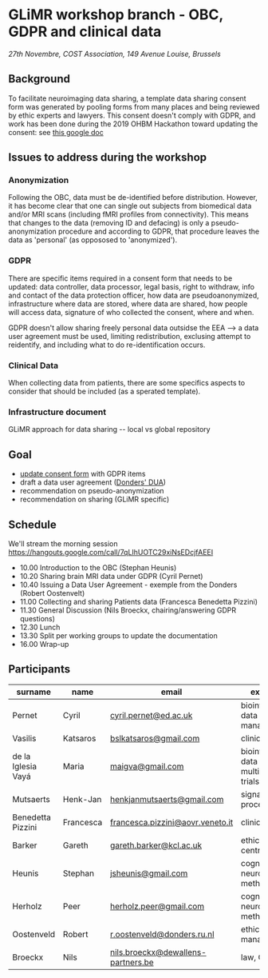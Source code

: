 # GLiMR workshop branch - OBC, GDPR and clinical data
_27th Novembre, COST Association, 149 Avenue Louise, Brussels_

## Background

To facilitate neuroimaging data sharing, a template data sharing consent form was generated by pooling forms from many places and being reviewed by ethic experts and lawyers. This consent doesn't comply with GDPR, and work has been done during the 2019 OHBM Hackathon toward updating the consent: see [this google doc](https://docs.google.com/document/d/1Mfbl4DZAw7MRPjSxIiM5sfYU4gX-pcghgj5M1qb84jg/edit)

## Issues to address during the workshop

### Anonymization

Following the OBC, data must be de-identified before distribution. However, it has become clear that one can single out subjects from biomedical data and/or MRI scans (including fMRI profiles from connectivity). This means that changes to the data (removing ID and defacing) is only a pseudo-anonymization procedure and according to GDPR, that procedure leaves the data as 'personal' (as oppososed to 'anonymized').

### GDPR

There are specific items required in a consent form that needs to be updated: data controller, data processor, legal basis, right to withdraw, info and contact of the data protection officer, how data are pseudoanonymized, infrastructure where data are stored, where data are shared, how people will access data, signature of who collected the consent, where and when.

GDPR doesn't allow sharing freely personal data outsidse the EEA --> a data user agreement must be used, limiting redistribution, exclusing attempt to reidentify, and including what to do re-identification occurs.

### Clinical Data

When collecting data from patients, there are some specifics aspects to consider that should be included (as a sperated template).

### Infrastructure document

GLiMR approach for data sharing -- local vs global repository

## Goal

* [update consent form](https://github.com/CPernet/open-brain-consent/blob/GLiMR-workshop/docs/source/ultimate.rst) with GDPR items
* draft a data user agreement ([Donders' DUA](https://data.donders.ru.nl/doc/dua/RU-DI-HD-1.0.html?1))
* recommendation on pseudo-anonymization
* recommendation on sharing (GLiMR specific)

## Schedule

We'll stream the morning session https://hangouts.google.com/call/7qLIhUOTC29xiNsEDcjfAEEI 

- 10.00 Introduction to the OBC (Stephan Heunis)
- 10.20 Sharing brain MRI data under GDPR (Cyril Pernet)
- 10.40 Issuing a Data User Agreement - exemple from the Donders (Robert Oostenvelt)
- 11.00 Collecting and sharing Patients data (Francesca Benedetta Pizzini)
- 11.30 General Discussion (Nils Broeckx, chairing/answering GDPR questions)
- 12.30 Lunch
- 13.30 Split per working groups to update the documentation
- 16.00 Wrap-up

## Participants

| surname | name | email | expertise |
| ------- | ---- | ----- | --------- |
| Pernet	           | Cyril      |	cyril.pernet@ed.ac.uk	             | bioinformatics, data management |
| Vasilis 	         | Katsaros	  | bslkatsaros@gmail.com	             | clinical|
| de la Iglesia Vayá | Maria      |	maigva@gmail.com	                 | bioinformatics, data base, multi-centre trials|
| Mutsaerts 	       |Henk-Jan 	  | henkjanmutsaerts@gmail.com	       | signal processing|
| Benedetta Pizzini  | Francesca 	| francesca.pizzini@aovr.veneto.it	 | clinical|
| Barker	           | Gareth	    | gareth.barker@kcl.ac.uk	           | ethic,  multi-centre trials|
| Heunis 	           | Stephan 	  | jsheunis@gmail.com                 | cognitive neuroscience, method, OBC|
| Herholz            | Peer 	    | herholz.peer@gmail.com             | cognitive neuroscience, method, OBC|
| Oostenveld	       | Robert	    | r.oostenveld@donders.ru.nl	       | ethic, data management|
| Broeckx   	       | Nils  	    | nils.broeckx@dewallens-partners.be | law, GDPR|
